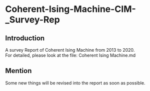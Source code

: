 # Coherent-Ising-Machine-CIM-_Survey-Rep

## Introduction
A survey Report of Coherent Ising Machine from 2013 to 2020.  
For detailed, please look at the file: Coherent Ising Machine.md  
## Mention
Some new things will be revised into the report as soon as possible. 
